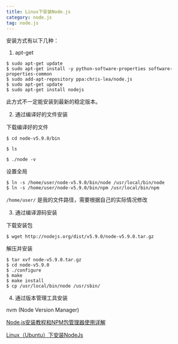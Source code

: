 ```yaml
---
title: Linux下安装Node.js
category: node.js
tag: node.js
---
```


安装方式有以下几种：

1. apt-get 

~~~
$ sudo apt-get update
$ sudo apt-get install -y python-software-properties software-properties-common
$ sudo add-apt-repository ppa:chris-lea/node.js
$ sudo apt-get update
$ sudo apt-get install nodejs
~~~

此方式不一定能安装到最新的稳定版本。

2. 通过编译好的文件安装

下载编译好的文件

```
$ cd node-v5.9.0/bin

$ ls

$ ./node -v
```

设置全局

```
$ ln -s /home/user/node-v5.9.0/bin/node /usr/local/bin/node
$ ln -s /home/user/node-v5.9.0/bin/npm /usr/local/bin/npm
```

`/home/user/` 是我的文件路径，需要根据自己的实际情况修改

3. 通过编译源码安装

下载安装包

```
$ wget http://nodejs.org/dist/v5.9.0/node-v5.9.0.tar.gz
```

解压并安装

```
$ tar xvf node-v5.9.0.tar.gz
$ cd node-v5.9.0
$ ./configure
$ make
$ make install
$ cp /usr/local/bin/node /usr/sbin/
```


4. 通过版本管理工具安装

nvm (Node Version Manager) 


[Node.js安装教程和NPM包管理器使用详解](http://www.jb51.net/article/53813.htm)

[Linux（Ubuntu）下安装NodeJs](https://cnodejs.org/topic/53a92af6c3ee0b58203258fe)